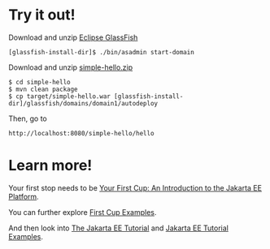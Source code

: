 
# Try it out!

Download and unzip [Eclipse GlassFish](https://glassfish.org/download)

```
[glassfish-install-dir]$ ./bin/asadmin start-domain
```

Download and unzip [simple-hello.zip](https://eclipse-ee4j.github.io/starter/samples/simple-hello.zip)

```
$ cd simple-hello
$ mvn clean package
$ cp target/simple-hello.war [glassfish-install-dir]/glassfish/domains/domain1/autodeploy
```

Then, go to 

```
http://localhost:8080/simple-hello/hello
```

# Learn more!

Your first stop needs to be [Your First Cup: An Introduction to the Jakarta EE Platform](https://eclipse-ee4j.github.io/jakartaee-firstcup/).

You can further explore [First Cup Examples](https://github.com/eclipse-ee4j/jakartaee-firstcup-examples).

And then look into [The Jakarta EE Tutorial](https://eclipse-ee4j.github.io/jakartaee-tutorial/toc.html) and [Jakarta EE Tutorial Examples](https://github.com/eclipse-ee4j/jakartaee-tutorial-examples).
